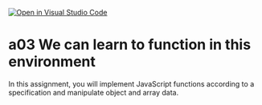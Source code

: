 [![Open in Visual Studio Code](https://classroom.github.com/assets/open-in-vscode-f059dc9a6f8d3a56e377f745f24479a46679e63a5d9fe6f495e02850cd0d8118.svg)](https://classroom.github.com/online_ide?assignment_repo_id=5919921&assignment_repo_type=AssignmentRepo)
# a03 We can learn to function in this environment
In this assignment, you will implement JavaScript functions according to a specification and manipulate object and array data.

